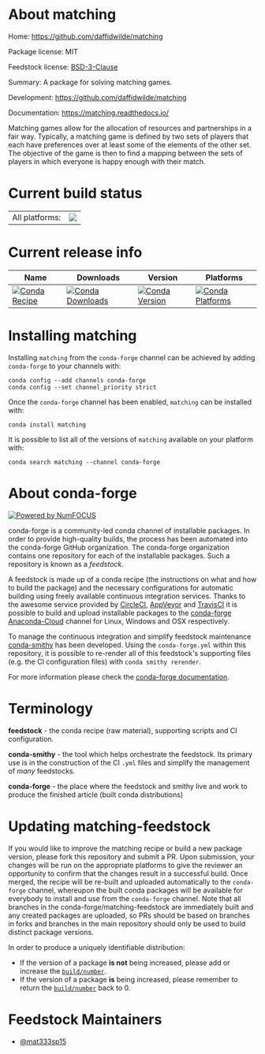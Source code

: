 About matching
==============

Home: https://github.com/daffidwilde/matching

Package license: MIT

Feedstock license: [BSD-3-Clause](https://github.com/conda-forge/matching-feedstock/blob/master/LICENSE.txt)

Summary: A package for solving matching games.

Development: https://github.com/daffidwilde/matching

Documentation: https://matching.readthedocs.io/

Matching games allow for the allocation of resources and partnerships
in a fair way. Typically, a matching game is defined by two sets of players
that each have preferences over at least some of the elements of the
other set. The objective of the game is then to find a mapping between the
sets of players in which everyone is happy enough with their match.


Current build status
====================


<table><tr><td>All platforms:</td>
    <td>
      <a href="https://dev.azure.com/conda-forge/feedstock-builds/_build/latest?definitionId=13475&branchName=master">
        <img src="https://dev.azure.com/conda-forge/feedstock-builds/_apis/build/status/matching-feedstock?branchName=master">
      </a>
    </td>
  </tr>
</table>

Current release info
====================

| Name | Downloads | Version | Platforms |
| --- | --- | --- | --- |
| [![Conda Recipe](https://img.shields.io/badge/recipe-matching-green.svg)](https://anaconda.org/conda-forge/matching) | [![Conda Downloads](https://img.shields.io/conda/dn/conda-forge/matching.svg)](https://anaconda.org/conda-forge/matching) | [![Conda Version](https://img.shields.io/conda/vn/conda-forge/matching.svg)](https://anaconda.org/conda-forge/matching) | [![Conda Platforms](https://img.shields.io/conda/pn/conda-forge/matching.svg)](https://anaconda.org/conda-forge/matching) |

Installing matching
===================

Installing `matching` from the `conda-forge` channel can be achieved by adding `conda-forge` to your channels with:

```
conda config --add channels conda-forge
conda config --set channel_priority strict
```

Once the `conda-forge` channel has been enabled, `matching` can be installed with:

```
conda install matching
```

It is possible to list all of the versions of `matching` available on your platform with:

```
conda search matching --channel conda-forge
```


About conda-forge
=================

[![Powered by NumFOCUS](https://img.shields.io/badge/powered%20by-NumFOCUS-orange.svg?style=flat&colorA=E1523D&colorB=007D8A)](http://numfocus.org)

conda-forge is a community-led conda channel of installable packages.
In order to provide high-quality builds, the process has been automated into the
conda-forge GitHub organization. The conda-forge organization contains one repository
for each of the installable packages. Such a repository is known as a *feedstock*.

A feedstock is made up of a conda recipe (the instructions on what and how to build
the package) and the necessary configurations for automatic building using freely
available continuous integration services. Thanks to the awesome service provided by
[CircleCI](https://circleci.com/), [AppVeyor](https://www.appveyor.com/)
and [TravisCI](https://travis-ci.com/) it is possible to build and upload installable
packages to the [conda-forge](https://anaconda.org/conda-forge)
[Anaconda-Cloud](https://anaconda.org/) channel for Linux, Windows and OSX respectively.

To manage the continuous integration and simplify feedstock maintenance
[conda-smithy](https://github.com/conda-forge/conda-smithy) has been developed.
Using the ``conda-forge.yml`` within this repository, it is possible to re-render all of
this feedstock's supporting files (e.g. the CI configuration files) with ``conda smithy rerender``.

For more information please check the [conda-forge documentation](https://conda-forge.org/docs/).

Terminology
===========

**feedstock** - the conda recipe (raw material), supporting scripts and CI configuration.

**conda-smithy** - the tool which helps orchestrate the feedstock.
                   Its primary use is in the construction of the CI ``.yml`` files
                   and simplify the management of *many* feedstocks.

**conda-forge** - the place where the feedstock and smithy live and work to
                  produce the finished article (built conda distributions)


Updating matching-feedstock
===========================

If you would like to improve the matching recipe or build a new
package version, please fork this repository and submit a PR. Upon submission,
your changes will be run on the appropriate platforms to give the reviewer an
opportunity to confirm that the changes result in a successful build. Once
merged, the recipe will be re-built and uploaded automatically to the
`conda-forge` channel, whereupon the built conda packages will be available for
everybody to install and use from the `conda-forge` channel.
Note that all branches in the conda-forge/matching-feedstock are
immediately built and any created packages are uploaded, so PRs should be based
on branches in forks and branches in the main repository should only be used to
build distinct package versions.

In order to produce a uniquely identifiable distribution:
 * If the version of a package **is not** being increased, please add or increase
   the [``build/number``](https://docs.conda.io/projects/conda-build/en/latest/resources/define-metadata.html#build-number-and-string).
 * If the version of a package **is** being increased, please remember to return
   the [``build/number``](https://docs.conda.io/projects/conda-build/en/latest/resources/define-metadata.html#build-number-and-string)
   back to 0.

Feedstock Maintainers
=====================

* [@mat333sp15](https://github.com/mat333sp15/)

